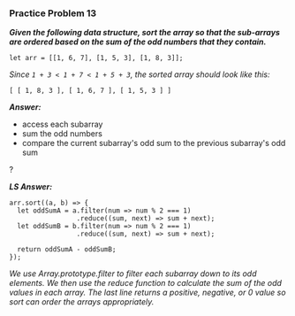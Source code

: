 ### Practice Problem 13 ###

***Given the following data structure, sort the array so that the sub-arrays are ordered based on the sum of the odd numbers that they contain.***

```
let arr = [[1, 6, 7], [1, 5, 3], [1, 8, 3]];
```

*Since `1 + 3 < 1 + 7 < 1 + 5 + 3`, the sorted array should look like this:*

```
[ [ 1, 8, 3 ], [ 1, 6, 7 ], [ 1, 5, 3 ] ]
```

***Answer:***

- access each subarray
- sum the odd numbers
- compare the current subarray's odd sum to the previous subarray's odd sum

?

***LS Answer:***

```
arr.sort((a, b) => {
  let oddSumA = a.filter(num => num % 2 === 1)
                 .reduce((sum, next) => sum + next);
  let oddSumB = b.filter(num => num % 2 === 1)
                 .reduce((sum, next) => sum + next);

  return oddSumA - oddSumB;
});
```

*We use Array.prototype.filter to filter each subarray down to its odd elements. We then use the reduce function to calculate the sum of the odd values in each array. The last line returns a positive, negative, or 0 value so sort can order the arrays appropriately.*
